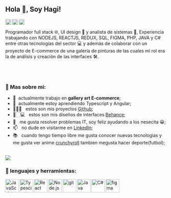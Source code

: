 ## Hola 👋, Soy Hagi!
<a href='https://www.linkedin.com/in/hagitorres/'><img align='left' alt="linkedin" src="https://cdn-icons-png.flaticon.com/512/174/174857.png" height='18px'/></a>
<a href='https://www.behance.net/hagitorresmacedo'><img align='left' alt="twitter" src="https://www.citypng.com/public/uploads/preview/-31622227018ldvcsx8gnp.png" height='18px'/></a>
<a href='https://platzi.com/p/hagi-rai-torres-macedo/'><img alt="kaggle" src="https://static.platzi.com/media/blog/unnamed-8089fc33-6322-4bd3-85de-1da032257d4b.png" height='18px'/></a>

<!--
<img align="right" alt="GIF" src="https://raw.githubusercontent.com/rahul-jha98/rahul-jha98/main/techstack.gif"/>
-->
<p align="left">
Programador full stack 🌐, UI design 🎨 y analista de sistemas  🤖, Experiencia trabajando con NODEJS, REACTJS, REDUX, SQL, FIGMA, PHP, JAVA y C# entre otras tecnologías del sector 💻 y además de colaborar con un proyecto de E-commerce de una galería de pinturas de las cuales mi rol era la de análisis y creación de las interfaces 🛠️. 
</p>
<br/>
<br/>

  
### 🧐 Mas sobre mi:

- 🔭 &nbsp;actualmente trabajo en  **gallery art E-commerce**;
- 🌱 &nbsp;actualmente estoy aprendiendo Typescript y Angular; 
- 👨🏻‍💻 &nbsp; estos son mis proyectos [Github](https://github.com/hagi-dev?tab=repositories);
- 🎨🏻‍💻 &nbsp; estos son mis diseños de interfaces [Behance](https://www.behance.net/hagitorresmacedo);
- 💬 &nbsp; me gusta resolver problemas IT, soy feliz ayudando a los nesecita 😀;
- 📫 &nbsp; no dude en visitarme en [LinkedIn](https://www.linkedin.com/in/hagitorres/);
- 📚 &nbsp; cuando tengo tiempo libre me gusta conocer nuevas tecnologias y me gusta ver anime [crunchyroll](https://www.crunchyroll.com/es) tambien megusta hacer deporte(futbol);
<br>

<img  src="https://videogamesimg.s3.sa-east-1.amazonaws.com/iconPlataform/Sin+t%C3%ADtulo-1.png" height="auto" />

### 🔨 lenguajes y herramientas:
<a href="https://developer.mozilla.org/en-US/docs/Web/JavaScript" target="_blank"> <img align="left" alt="JavaScript" height ="42px"  src="https://raw.githubusercontent.com/rahul-jha98/github_readme_icons/main/language_and_tools/square/javascript/javascript.svg"> </a>
<a href="https://es.redux.js.org/" target="_blank"><img align="left" alt="Typescirpt" height ="42px" src="https://www.svgrepo.com/show/354274/redux.svg"></a>
<a href="https://reactjs.org/" target="_blank"> <img align="left" alt="React" height ="42px" src="https://raw.githubusercontent.com/rahul-jha98/github_readme_icons/main/language_and_tools/square/react/react.svg"></a>
<a href="https://nodejs.org" target="_blank"><img align="left" alt="Node.js" height ="42px" src="https://www.svgrepo.com/show/303658/nodejs-1-logo.svg"></a>
<a href="https://git-scm.com/" target="_blank"> <img src="https://raw.githubusercontent.com/rahul-jha98/github_readme_icons/main/language_and_tools/square/git-scm/git-scm.svg" align="left" alt="git" height='42px'/> </a>
<a href="https://www.figma.com/" target="_blank"> <img src="https://raw.githubusercontent.com/rahul-jha98/github_readme_icons/main/language_and_tools/square/figma/figma.svg" alt="figma" height='42px'/> </a>
<a href="https://www.java.com" target="_blank"><img align="left" alt="Java" height ="42px" src="https://raw.githubusercontent.com/rahul-jha98/github_readme_icons/main/language_and_tools/square/java/java.svg"></a>
<a href="https://docs.microsoft.com/en-us/dotnet/csharp/" target="_blank"> <img align="left" src="https://www.svgrepo.com/show/353622/c-sharp.svg" alt="C#" height ="42px"/> </a>


<br>



<!--
**hagi-dev/hagi-dev** is a ✨ _special_ ✨ repository because its `README.md` (this file) appears on your GitHub profile.

Here are some ideas to get you started:

- 🔭 I’m currently working on ...
- 🌱 I’m currently learning ...
- 👯 I’m looking to collaborate on ...
- 🤔 I’m looking for help with ...
- 💬 Ask me about ...
- 📫 How to reach me: ...
- 😄 Pronouns: ...
- ⚡ Fun fact: ...
-->
